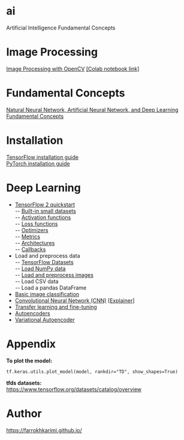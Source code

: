 # ai
Artificial Intelligence Fundamental Concepts

# Image Processing
[Image Processing with OpenCV](https://github.com/farrokhkarimi/OpenCV) [[Colab notebook link]](https://colab.research.google.com/github/farrokhkarimi/OpenCV/blob/master/Getting_Started_with_OpenCV.ipynb)

# Fundamental Concepts
[Natural Neural Network, Artificial Neural Network, and Deep Learning Fundamental Concepts](https://www.slideshare.net/FarrokhKarimi/deeplearningpdf-252552733)

# Installation
[TensorFlow installation guide](https://www.tensorflow.org/install)  
[PyTorch installation guide](https://pytorch.org/get-started/locally/)

# Deep Learning
- [TensorFlow 2 quickstart](https://colab.research.google.com/github/tensorflow/docs/blob/master/site/en/tutorials/quickstart/beginner.ipynb)  
-- [Built-in small datasets](https://keras.io/api/datasets/)  
-- [Activation functions](https://keras.io/api/layers/activations/)  
-- [Loss functions](https://keras.io/api/losses/)  
-- [Optimizers](https://keras.io/api/optimizers/)  
-- [Metrics](https://keras.io/api/metrics/)  
-- [Architectures](https://keras.io/api/applications/)  
-- [Callbacks](https://keras.io/api/callbacks/)  
- Load and preprocess data  
-- [TensorFlow Datasets](https://colab.research.google.com/github/tensorflow/datasets/blob/master/docs/overview.ipynb)  
-- [Load NumPy data](https://colab.research.google.com/github/tensorflow/docs/blob/master/site/en/tutorials/load_data/numpy.ipynb)  
-- [Load and preprocess images](https://colab.research.google.com/github/tensorflow/docs/blob/master/site/en/tutorials/load_data/images.ipynb)    
-- Load CSV data  
-- Load a pandas DataFrame  
- [Basic image classification](https://colab.research.google.com/github/tensorflow/docs/blob/master/site/en/tutorials/keras/classification.ipynb)  
- [Convolutional Neural Network (CNN)](https://colab.research.google.com/github/tensorflow/docs/blob/master/site/en/tutorials/images/classification.ipynb) [[Explainer]](https://poloclub.github.io/cnn-explainer/)  
- [Transfer learning and fine-tuning](https://colab.research.google.com/github/tensorflow/docs/blob/master/site/en/tutorials/images/transfer_learning.ipynb)  
- [Autoencoders](https://colab.research.google.com/github/tensorflow/docs/blob/master/site/en/tutorials/generative/autoencoder.ipynb)  
- [Variational Autoencoder](https://colab.research.google.com/github/tensorflow/docs/blob/master/site/en/tutorials/generative/cvae.ipynb)

# Appendix
**To plot the model:**
```python3
tf.keras.utils.plot_model(model, rankdir="TD", show_shapes=True)
```

**tfds datasets:**  
https://www.tensorflow.org/datasets/catalog/overview

# Author
https://farrokhkarimi.github.io/
